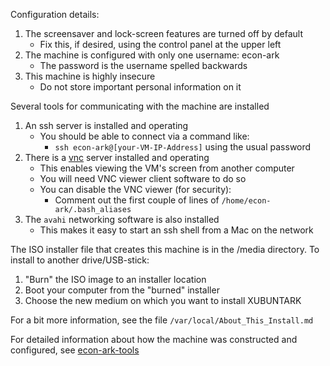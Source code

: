 
Configuration details:

1. The screensaver and lock-screen features are turned off by default
   * Fix this, if desired, using the control panel at the upper left
1. The machine is configured with only one username: econ-ark
   * The password is the username spelled backwards
1. This machine is highly insecure
   * Do not store important personal information on it

Several tools for communicating with the machine are installed

1. An ssh server is installed and operating
   * You should be able to connect via a command like:
      * `ssh econ-ark@[your-VM-IP-Address]` using the usual password
1. There is a [vnc](https://en.wikipedia.org/Virtual\_Network\_Computing) server installed and operating 
   * This enables viewing the VM's screen from another computer 
   * You will need VNC viewer client software to do so 
   * You can disable the VNC viewer (for security):
      * Comment out the first couple of lines of `/home/econ-ark/.bash_aliases`
1. The `avahi` networking software is also installed
   * This makes it easy to start an ssh shell from a Mac on the network

The ISO installer file that creates this machine is in the /media directory.
To install to another drive/USB-stick:
   1. "Burn" the ISO image to an installer location 
   1. Boot your computer from the "burned" installer
   1. Choose the new medium on which you want to install XUBUNTARK

For a bit more information, see the file `/var/local/About_This_Install.md`

For detailed information about how the machine was constructed and configured, see [econ-ark-tools](https://github.com/econ-ark/econ-ark-tools/tree/master/Virtual#most-powerful)

